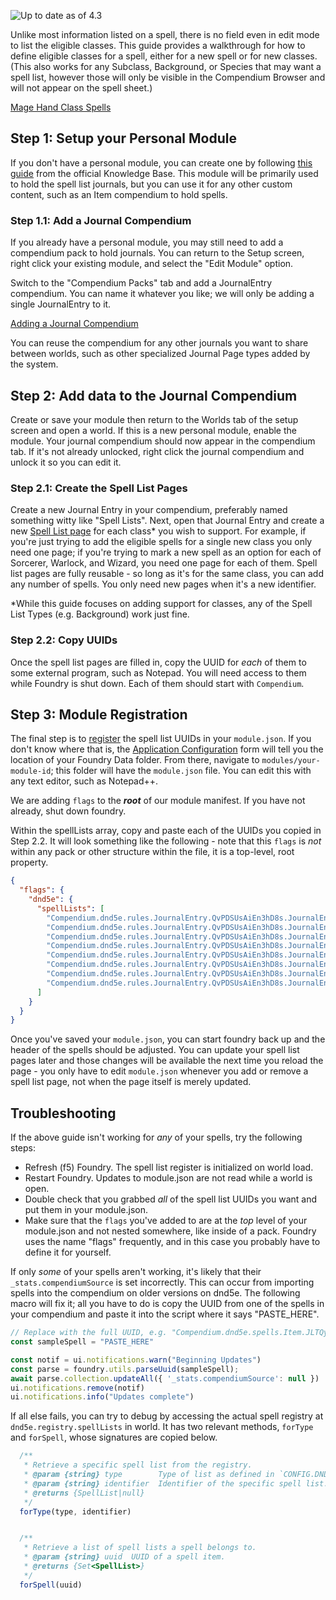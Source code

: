 ![Up to date as of 4.3](https://img.shields.io/static/v1?label=dnd5e&message=4.3&color=informational)

Unlike most information listed on a spell, there is no field even in edit mode to list the eligible classes. This guide provides a walkthrough for how to define eligible classes for a spell, either for a new spell or for new classes. (This also works for any Subclass, Background, or Species that may want a spell list, however those will only be visible in the Compendium Browser and will not appear on the spell sheet.)

[Mage Hand Class Spells](https://raw.githubusercontent.com/foundryvtt/dnd5e/publish-wiki/wiki/images/spell-class-header.jpg)

## Step 1: Setup your Personal Module

If you don't have a personal module, you can create one by following [this guide](https://foundryvtt.com/article/module-maker/) from the official Knowledge Base. This module will be primarily used to hold the spell list journals, but you can use it for any other custom content, such as an Item compendium to hold spells.

### Step 1.1: Add a Journal Compendium

If you already have a personal module, you may still need to add a compendium pack to hold journals. You can return to the Setup screen, right click your existing module, and select the "Edit Module" option.

Switch to the "Compendium Packs" tab and add a JournalEntry compendium. You can name it whatever you like; we will only be adding a single JournalEntry to it.

[Adding a Journal Compendium](https://raw.githubusercontent.com/foundryvtt/dnd5e/publish-wiki/wiki/images/add-journal-compendium.jpg)

You can reuse the compendium for any other journals you want to share between worlds, such as other specialized Journal Page types added by the system.

## Step 2: Add data to the Journal Compendium

Create or save your module then return to the Worlds tab of the setup screen and open a world. If this is a new personal module, enable the module. Your journal compendium should now appear in the compendium tab. If it's not already unlocked, right click the journal compendium and unlock it so you can edit it.

### Step 2.1: Create the Spell List Pages

Create a new Journal Entry in your compendium, preferably named something witty like "Spell Lists". Next, open that Journal Entry and create a new [Spell List page](Journal-Pages.md#spell-list) for each class* you wish to support. For example, if you're just trying to add the eligible spells for a single new class you only need one page; if you're trying to mark a new spell as an option for each of Sorcerer, Warlock, and Wizard, you need one page for each of them. Spell list pages are fully reusable - so long as it's for the same class, you can add any number of spells. You only need new pages when it's a new identifier.

\*While this guide focuses on adding support for classes, any of the Spell List Types (e.g. Background) work just fine.

### Step 2.2: Copy UUIDs

Once the spell list pages are filled in, copy the UUID for *each* of them to some external program, such as Notepad. You will need access to them while Foundry is shut down. Each of them should start with `Compendium`.

## Step 3: Module Registration

The final step is to [register](Module-Registration.md#spell-lists) the spell list UUIDs in your `module.json`. If you don't know where that is, the [Application Configuration](https://foundryvtt.com/article/configuration/#where-user-data) form will tell you the location of your Foundry Data folder. From there, navigate to `modules/your-module-id`; this folder will have the `module.json` file. You can edit this with any text editor, such as Notepad++.

We are adding `flags` to the ***root*** of our module manifest. If you have not already, shut down foundry.

Within the spellLists array, copy and paste each of the UUIDs you copied in Step 2.2. It will look something like the following - note that this `flags` is *not* within any pack or other structure within the file, it is a top-level, root property.

```json
{
  "flags": {
    "dnd5e": {
      "spellLists": [
        "Compendium.dnd5e.rules.JournalEntry.QvPDSUsAiEn3hD8s.JournalEntryPage.ziBzRlrpBm1KVV0j",
        "Compendium.dnd5e.rules.JournalEntry.QvPDSUsAiEn3hD8s.JournalEntryPage.cuG9d7J9fQH9InYT",
        "Compendium.dnd5e.rules.JournalEntry.QvPDSUsAiEn3hD8s.JournalEntryPage.MWiN7ILEO0Vd3zAZ",
        "Compendium.dnd5e.rules.JournalEntry.QvPDSUsAiEn3hD8s.JournalEntryPage.FhucONA0yRZQjMmb",
        "Compendium.dnd5e.rules.JournalEntry.QvPDSUsAiEn3hD8s.JournalEntryPage.sANq9JMycfSq3A5d",
        "Compendium.dnd5e.rules.JournalEntry.QvPDSUsAiEn3hD8s.JournalEntryPage.PVgly1xB2S2I8GLQ",
        "Compendium.dnd5e.rules.JournalEntry.QvPDSUsAiEn3hD8s.JournalEntryPage.mx4TsSbBIAaAkhQ7",
        "Compendium.dnd5e.rules.JournalEntry.QvPDSUsAiEn3hD8s.JournalEntryPage.k7Rs5EyXeA0SFTXD"
      ]
    }
  }
}
```

Once you've saved your `module.json`, you can start foundry back up and the header of the spells should be adjusted. You can update your spell list pages later and those changes will be available the next time you reload the page - you only have to edit `module.json` whenever you add or remove a spell list page, not when the page itself is merely updated.

## Troubleshooting

If the above guide isn't working for *any* of your spells, try the following steps:

- Refresh (f5) Foundry. The spell list register is initialized on world load.
- Restart Foundry. Updates to module.json are not read while a world is open.
- Double check that you grabbed *all* of the spell list UUIDs you want and put them in your module.json.
- Make sure that the `flags` you've added to are at the *top* level of your module.json and not nested somewhere, like inside of a pack. Foundry uses the name "flags" frequently, and in this case you probably have to define it for yourself.

If only *some* of your spells aren't working, it's likely that their `_stats.compendiumSource` is set incorrectly. This can occur from importing spells into the compendium on older versions on dnd5e. The following macro will fix it; all you have to do is copy the UUID from one of the spells in your compendium and paste it into the script where it says "PASTE_HERE".

```js
// Replace with the full UUID, e.g. "Compendium.dnd5e.spells.Item.JLTQyqXEaJDrTXyW"
const sampleSpell = "PASTE_HERE"

const notif = ui.notifications.warn("Beginning Updates")
const parse = foundry.utils.parseUuid(sampleSpell);
await parse.collection.updateAll({ '_stats.compendiumSource': null })
ui.notifications.remove(notif)
ui.notifications.info("Updates complete")
```

If all else fails, you can try to debug by accessing the actual spell registry at `dnd5e.registry.spellLists` in world. It has two relevant methods, `forType` and `forSpell`, whose signatures are copied below.

```js
  /**
   * Retrieve a specific spell list from the registry.
   * @param {string} type        Type of list as defined in `CONFIG.DND5E.spellListTypes`.
   * @param {string} identifier  Identifier of the specific spell list.
   * @returns {SpellList|null}
   */
  forType(type, identifier)


  /**
   * Retrieve a list of spell lists a spell belongs to.
   * @param {string} uuid  UUID of a spell item.
   * @returns {Set<SpellList>}
   */
  forSpell(uuid)
```

